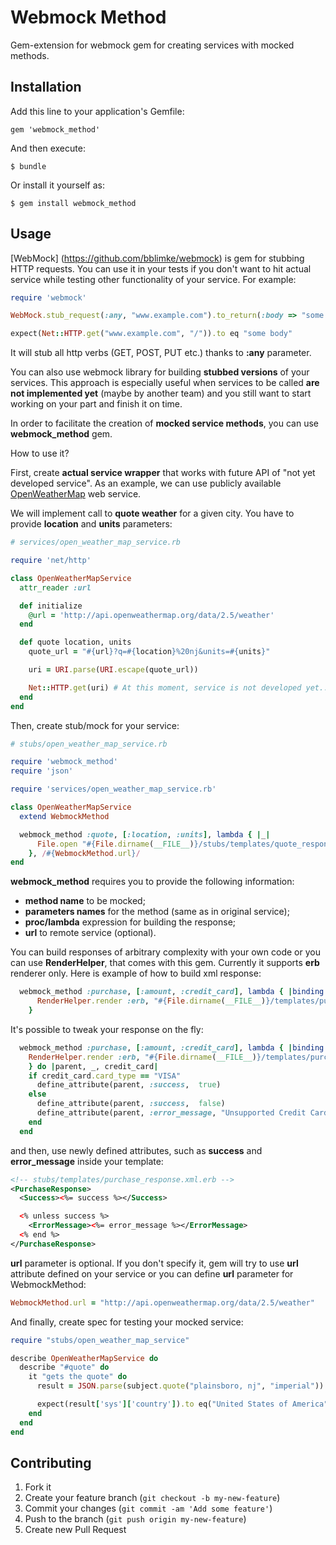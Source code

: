 # Webmock Method

Gem-extension for webmock gem for creating services with mocked methods.

## Installation

Add this line to your application's Gemfile:

    gem 'webmock_method'

And then execute:

    $ bundle

Or install it yourself as:

    $ gem install webmock_method

## Usage

[WebMock] (https://github.com/bblimke/webmock) is gem for stubbing HTTP requests. You can use
it in your tests if you don't want to hit actual service while testing other functionality of your service.
For example:

```ruby
require 'webmock'

WebMock.stub_request(:any, "www.example.com").to_return(:body => "some body")

expect(Net::HTTP.get("www.example.com", "/")).to eq "some body"
```

It will stub all http verbs (GET, POST, PUT etc.) thanks to **:any** parameter.

You can also use webmock library for building **stubbed versions** of your services. This approach is especially
useful when services to be called **are not implemented yet** (maybe by another team) and you still
want to start working on your part and finish it on time.

In order to facilitate the creation of **mocked service methods**, you can use **webmock_method** gem.

How to use it?

First, create **actual service wrapper** that works with future API of "not yet developed service". As an example,
we can use publicly available [OpenWeatherMap](http://api.openweathermap.org) web service.

We will implement call to **quote weather** for a given city. You have to provide **location** and **units** parameters:

```ruby
# services/open_weather_map_service.rb

require 'net/http'

class OpenWeatherMapService
  attr_reader :url

  def initialize
    @url = 'http://api.openweathermap.org/data/2.5/weather'
  end

  def quote location, units
    quote_url = "#{url}?q=#{location}%20nj&units=#{units}"

    uri = URI.parse(URI.escape(quote_url))

    Net::HTTP.get(uri) # At this moment, service is not developed yet...
  end
end
```

Then, create stub/mock for your service:

```ruby
# stubs/open_weather_map_service.rb

require 'webmock_method'
require 'json'

require 'services/open_weather_map_service.rb'

class OpenWeatherMapService
  extend WebmockMethod

  webmock_method :quote, [:location, :units], lambda { |_|
      File.open "#{File.dirname(__FILE__)}/stubs/templates/quote_response.json.erb"
    }, /#{WebmockMethod.url}/
end
```

**webmock_method** requires you to provide the following information:

* **method name** to be mocked;
* **parameters names** for the method (same as in original service);
* **proc/lambda** expression for building the response;
* **url** to remote service (optional).

You can build responses of arbitrary complexity with your own code or you can use **RenderHelper**, that comes with this
gem. Currently it supports **erb** renderer only. Here is example of how to build xml response:

```ruby
  webmock_method :purchase, [:amount, :credit_card], lambda { |binding|
      RenderHelper.render :erb, "#{File.dirname(__FILE__)}/templates/purchase_response.xml.erb", binding
    }
```

It's possible to tweak your response on the fly:

```ruby
  webmock_method :purchase, [:amount, :credit_card], lambda { |binding|
    RenderHelper.render :erb, "#{File.dirname(__FILE__)}/templates/purchase_response.xml.erb", binding
    } do |parent, _, credit_card|
    if credit_card.card_type == "VISA"
      define_attribute(parent, :success,  true)
    else
      define_attribute(parent, :success,  false)
      define_attribute(parent, :error_message, "Unsupported Credit Card Type")
    end
  end
```

and then, use newly defined attributes, such as **success** and **error_message** inside your template:

```xml
<!-- stubs/templates/purchase_response.xml.erb -->
<PurchaseResponse>
  <Success><%= success %></Success>

  <% unless success %>
    <ErrorMessage><%= error_message %></ErrorMessage>
  <% end %>
</PurchaseResponse>
```

**url** parameter is optional. If you don't specify it, gem will try to use **url** attribute defined
on your service or you can define **url** parameter for WebmockMethod:

```ruby
WebmockMethod.url = "http://api.openweathermap.org/data/2.5/weather"
```

And finally, create spec for testing your mocked service:

```ruby
require "stubs/open_weather_map_service"

describe OpenWeatherMapService do
  describe "#quote" do
    it "gets the quote" do
      result = JSON.parse(subject.quote("plainsboro, nj", "imperial"))

      expect(result['sys']['country']).to eq("United States of America")
    end
  end
end
```

## Contributing

1. Fork it
2. Create your feature branch (`git checkout -b my-new-feature`)
3. Commit your changes (`git commit -am 'Add some feature'`)
4. Push to the branch (`git push origin my-new-feature`)
5. Create new Pull Request

